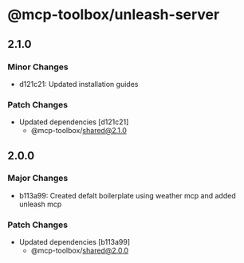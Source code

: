 # @mcp-toolbox/unleash-server

## 2.1.0

### Minor Changes

- d121c21: Updated installation guides

### Patch Changes

- Updated dependencies [d121c21]
  - @mcp-toolbox/shared@2.1.0

## 2.0.0

### Major Changes

- b113a99: Created defalt boilerplate using weather mcp and added unleash mcp

### Patch Changes

- Updated dependencies [b113a99]
  - @mcp-toolbox/shared@2.0.0
